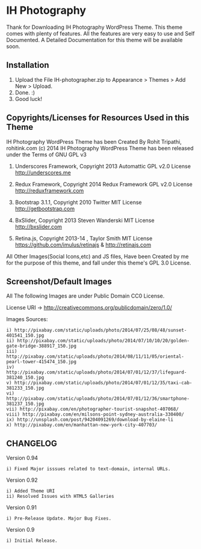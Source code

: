 IH Photography
==================

Thank for Downloading IH Photography WordPress Theme. This theme comes with plenty of features. All the features are very easy to use and Self Documented. A Detailed Documentation for this theme will be available soon.

Installation
---------------

1. Upload the File IH-photographer.zip to Appearance > Themes > Add New > Upload.
2. Done. :)
3. Good luck!



Copyrights/Licenses for Resources Used in this Theme
----------------------------------------------------

IH Photography WordPress Theme has been Created By Rohit Tripathi, rohitink.com (c) 2014
IH Photography WordPress Theme has been released under the Terms of GNU GPL v3

1. Underscores Framework, Copyright 2013 Automattic
	GPL v2.0 License
	http://underscores.me
	
2. Redux Framework, Copyright 2014 Redux Framework
	GPL v2.0 License
	http://reduxframework.com
		
3. Bootstrap 3.1.1, Copyright 2010 Twitter
	MIT License
	http://getbootstrap.com
	
4. BxSlider, Copyright 2013 Steven Wanderski 
	MIT License
	http://bxslider.com
	
5. Retina.js, Copyright 2013-14 , Taylor Smith
	MIT License
	https://github.com/imulus/retinajs & http://retinajs.com
	 
All Other Images(Social Icons,etc) and JS files, Have been Created by me for the purpose of this theme, and fall under this theme's GPL 3.0 License.

Screenshot/Default Images
-----------------

All The following Images are under Public Domain CC0 License.

License URI -> http://creativecommons.org/publicdomain/zero/1.0/

Images Sources:

	i) http://pixabay.com/static/uploads/photo/2014/07/25/08/48/sunset-401541_150.jpg
	ii) http://pixabay.com/static/uploads/photo/2014/07/10/10/20/golden-gate-bridge-388917_150.jpg
	iii) http://pixabay.com/static/uploads/photo/2014/08/11/11/05/oriental-pearl-tower-415474_150.jpg
	iv) http://pixabay.com/static/uploads/photo/2014/07/01/12/37/lifeguard-381240_150.jpg
	v) http://pixabay.com/static/uploads/photo/2014/07/01/12/35/taxi-cab-381233_150.jpg
	vi) http://pixabay.com/static/uploads/photo/2014/07/01/12/36/smartphone-381237_150.jpg
	vii) http://pixabay.com/en/photographer-tourist-snapshot-407068/
	viii) http://pixabay.com/en/milsons-point-sydney-australia-330400/
	ix) http://unsplash.com/post/94204091269/download-by-elaine-li
	x) http://pixabay.com/en/manhattan-new-york-city-407703/ 


CHANGELOG
---------

Version 0.94

	i) Fixed Major isssues related to text-domain, internal URLs.

Version 0.92

	i) Added Theme URI
	ii) Resolved Issues with HTML5 Galleries

Version 0.91

	i) Pre-Release Update. Major Bug Fixes.

Version 0.9

	i) Initial Release.
